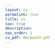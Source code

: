 ```yaml
---
layout: cv
permalink: /cv/
title: cv
nav: true
description: 
nav_order: 1
cv_pdf: HermanCV.pdf
---
```

